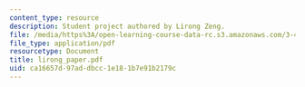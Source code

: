 ```yaml
---
content_type: resource
description: Student project authored by Lirong Zeng.
file: /media/https%3A/open-learning-course-data-rc.s3.amazonaws.com/3-45-magnetic-materials-spring-2004/ca16657d97addbcc1e181b7e91b2179c_lirong_paper.pdf
file_type: application/pdf
resourcetype: Document
title: lirong_paper.pdf
uid: ca16657d-97ad-dbcc-1e18-1b7e91b2179c
---
```

